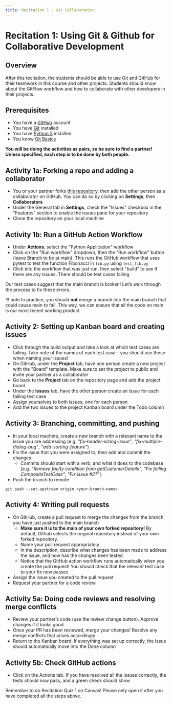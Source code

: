 ```yaml
---
title: Recitation 1 - Git Collaboration
---
```


# Recitation 1: Using Git & Github for Collaborative Development

## Overview
After this recitation, the students should be able to use Git and GitHub for their teamwork in this course and other projects. Students should know about the GitFlow workflow and how to collaborate with other developers in their projects.

## Prerequisites
- You have a [GitHub](https://github.com/) account
- You have [Git](https://git-scm.com/downloads) installed
- You have [Python 3](https://www.python.org/downloads/) installed
- You know [Git Basics](https://rogerdudler.github.io/git-guide/)

**You will be doing the activities as pairs, so be sure to find a partner! Unless specified, each step is to be done by both people.**

## Activity 1a: Forking a repo and adding a collaborator
- You or your partner forks [this repository](https://github.com/CMU-313/github-recitation-with-test), then add the other person as a collaborator on GitHub. You can do so by clicking on **Settings**, then **Collaborators**
- Under the General tab in **Settings**, check the "Issues" checkbox in the "Features" section to enable the issues pane for your repository
- Clone the repository on your local machine

## Activity 1b: Run a GitHub Action Workflow
- Under **Actions**, select the "Python Application" workflow
- Click on the "Run workflow" dropdown, then the "Run workflow" button (leave Branch to be at main). This runs the GitHub workflow that uses pytest to test the function Fibonacci in `fib.py` using `test_fib.py`
- Click into the workflow that was just run, then select "build" to see if there are any issues. There should be test cases failing

Our test cases suggest that the main branch is broken! Let’s walk through the process to fix these errors.

!!! note
    In practice, you should **not** merge a branch into the main branch that could cause main to fail. This way, we can ensure that all the code on main is our most recent working product

## Activity 2: Setting up Kanban board and creating issues
- Click through the build output and take a look at which test cases are failing. Take note of the names of each test case - you should use these when naming your issues!
- On GitHub, under the **Project** tab, have one person create a new project with the "Board" template. Make sure to set the project to public and invite your partner as a collaborator
- Go back to the **Project** tab on the repository page and add the project board
- Under the **Issues** tab, have the other person create an issue for each failing test case
- Assign yourselves to both issues, one for each person
- Add the two issues to the project Kanban board under the Todo column

## Activity 3: Branching, committing, and pushing
- In your local machine, create a new branch with a relevant name to the issue you are addressing (e.g. *"fix-header-sizing-issue"*, *"fix-multiple-dialog-bug"*, *"add-sorting-feature"*)
- Fix the issue that you were assigned to, then add and commit the changes
    - Commits should start with a verb, and what it does to the codebase (e.g. *"Remove faulty condition from getCustomerDetails"*, *"Fix failing CompositeTestCase"*, *"Fix issue #21"* )
- Push the branch to remote
```
git push --set-upstream origin <your-branch-name>
```

## Activity 4: Writing pull requests
- On GitHub, create a pull request to merge the changes from the branch you have just pushed to the main branch
    - **Make sure it is to the main of your own forked repository!** By default, Github selects the original repository instead of your own forked repository.
    - Name your pull request appropriately
    - In the description, describe what changes has been made to address the issue, and how has the changes been tested
    - Notice that the GitHub action workflow runs automatically when you create the pull request! You should check that the relevant test case to your fix now passes
- Assign the issue you created to the pull request
- Request your partner for a code review

## Activity 5a: Doing code reviews and resolving merge conflicts
- Review your partner’s code (use the review change button). Approve changes if it looks good
- Once your PR has been reviewed, merge your changes! Resolve any merge conflicts that arises accordingly
- Return to the Kanban board. If everything was set up correctly, the issue should automatically move into the Done column

## Activity 5b: Check GitHub actions 
- Click on the Actions tab. If you have resolved all the issues correctly, the tests should now pass, and a green check should show

Remember to do Recitation Quiz 1 on Canvas! Please only open it after you have completed all the steps above.
